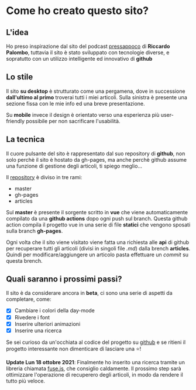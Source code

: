 <!--
Breve storia di come ho ideato e creato il sito
-->

# Come ho creato questo sito?

## L'idea

Ho preso inspirazione dal sito del podcast [pressappoco](https://pressappoco.it) di **Riccardo Palombo**, tuttavia il sito è stato sviluppato con tecnologie diverse, e sopratutto con un utilizzo intelligente ed innovativo di **github**

## Lo stile

Il sito **su desktop** è strutturato come una pergamena, dove in successione **dall'ultimo al primo** troverai tutti i miei articoli. Sulla sinistra è presente una sezione fissa con le mie info ed una breve presentazione.

Su **mobile** invece il design è orientato verso una esperienza più user-friendly possibile per non sacrificare l'usabilità.

## La tecnica

Il cuore pulsante del sito è rappresentato dal suo repository di **github**, non solo perchè il sito è hostato da gh-pages, ma anche perchè github assume una funzione di gestione degli articoli, ti spiego meglio...

Il [repository](https://github.com/lollo03/lollo03.github.io) è diviso in tre rami:

- master
- gh-pages
- articles

Sul **master** è presente il sorgente scritto in **vue** che viene automaticamente compilato da una **github actions** dopo ogni push sul branch. Questa github action compila il progetto vue in una serie di file **statici** che vengono sposati sulla branch **gh-pages**.

Ogni volta che il sito viene visitato viene fatta una richiesta alle **api** di github per recuperare tutti gli articoli (divisi in singoli file _.md_) dalla brench **articles**. Quindi per modificare/aggiungere un articolo pasta effettuare un _commit_ su questa brench.

## Quali saranno i prossimi passi?

Il sito è da considerare ancora in **beta**, ci sono una serie di aspetti da completare, come:

- [x] Cambiare i colori della day-mode
- [x] Rivedere i font
- [x] Inserire ulteriori animazioni
- [x] Inserire una ricerca

Se sei curioso da un'occhiata al codice del progetto su [github](https://github.com/lollo03/lollo03.github.io) e se ritieni il progetto interessante non dimenticare di lasciare una ⭐️!

**Update Lun 18 ottobre 2021**:
Finalmente ho inserito una ricerca tramite un libreria chiamata [fuse.js](https://fusejs.io), che consiglio caldamente. Il prossimo step sarà ottimizzare l'operazione di recuperero degli articoli, in modo da rendere il tutto più veloce.
